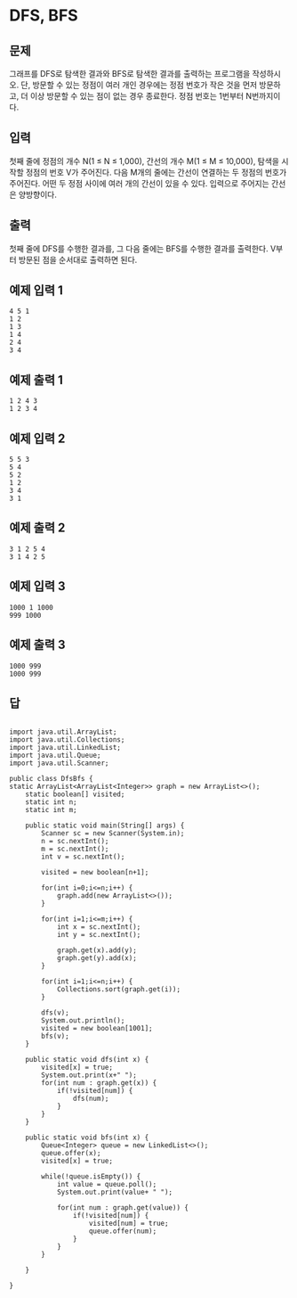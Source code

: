 # DFS, BFS

## 문제

그래프를 DFS로 탐색한 결과와 BFS로 탐색한 결과를 출력하는 프로그램을 작성하시오. 단, 방문할 수 있는 정점이 여러 개인 경우에는 정점 번호가 작은 것을 먼저 방문하고, 더 이상 방문할 수 있는 점이 없는 경우 종료한다. 정점 번호는 1번부터 N번까지이다.

## 입력

첫째 줄에 정점의 개수 N(1 ≤ N ≤ 1,000), 간선의 개수 M(1 ≤ M ≤ 10,000), 탐색을 시작할 정점의 번호 V가 주어진다. 다음 M개의 줄에는 간선이 연결하는 두 정점의 번호가 주어진다. 어떤 두 정점 사이에 여러 개의 간선이 있을 수 있다. 입력으로 주어지는 간선은 양방향이다.

## 출력

첫째 줄에 DFS를 수행한 결과를, 그 다음 줄에는 BFS를 수행한 결과를 출력한다. V부터 방문된 점을 순서대로 출력하면 된다.

## 예제 입력 1

```
4 5 1
1 2
1 3
1 4
2 4
3 4

```

## 예제 출력 1

```
1 2 4 3
1 2 3 4

```

## 예제 입력 2

```
5 5 3
5 4
5 2
1 2
3 4
3 1

```

## 예제 출력 2

```
3 1 2 5 4
3 1 4 2 5

```

## 예제 입력 3

```
1000 1 1000
999 1000

```

## 예제 출력 3

```
1000 999
1000 999

```

## 답

```
 
import java.util.ArrayList;
import java.util.Collections;
import java.util.LinkedList;
import java.util.Queue;
import java.util.Scanner;

public class DfsBfs {
static ArrayList<ArrayList<Integer>> graph = new ArrayList<>();
    static boolean[] visited;
    static int n;
    static int m;

    public static void main(String[] args) {
        Scanner sc = new Scanner(System.in);
        n = sc.nextInt();
        m = sc.nextInt();
        int v = sc.nextInt();

        visited = new boolean[n+1];

        for(int i=0;i<=n;i++) {
            graph.add(new ArrayList<>());
        }

        for(int i=1;i<=m;i++) {
            int x = sc.nextInt();
            int y = sc.nextInt();

            graph.get(x).add(y);
            graph.get(y).add(x);
        }

        for(int i=1;i<=n;i++) {
            Collections.sort(graph.get(i));
        }

        dfs(v);
        System.out.println();
        visited = new boolean[1001];
        bfs(v);
    }

    public static void dfs(int x) {
        visited[x] = true;
        System.out.print(x+" ");
        for(int num : graph.get(x)) {
            if(!visited[num]) {
                dfs(num);
            }
        }
    }

    public static void bfs(int x) {
        Queue<Integer> queue = new LinkedList<>();
        queue.offer(x);
        visited[x] = true;

        while(!queue.isEmpty()) {
            int value = queue.poll();
            System.out.print(value+ " ");

            for(int num : graph.get(value)) {
                if(!visited[num]) {
                    visited[num] = true;
                    queue.offer(num);
                }
            }
        }

    }

}

```